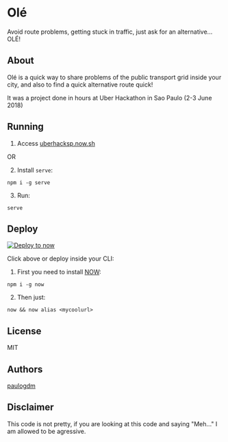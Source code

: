 # Olé

Avoid route problems, getting stuck in traffic, just ask for an alternative...
OLÉ!

## About

Olé is a quick way to share problems of the public transport grid
inside your city, and also to find a quick alternative route quick!

It was a project done in hours at Uber Hackathon in 
Sao Paulo (2-3 June 2018)

## Running

 1. Access [uberhacksp.now.sh](https://uberhacksp.now.sh)

 OR

 2. Install `serve`: 

 `npm i -g serve`

 3. Run:

 `serve`

## Deploy

[![Deploy to now](https://deploy.now.sh/static/button.svg)](https://deploy.now.sh/?repo=https://github.com/paulogdm/uberhackfront)

Click above or deploy inside your CLI:

 1. First you need to install [NOW](now.sh):

`npm i -g now`

 2. Then just:

`now && now alias <mycoolurl>`

## License

MIT

## Authors

[paulogdm](https://paulogdm.now.sh)

## Disclaimer

This code is not pretty, if you are looking at this code and saying 
"Meh..." I am allowed to be agressive.
